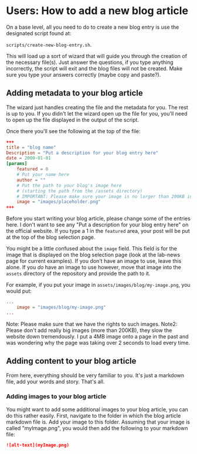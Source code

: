 # Users: How to add a new blog article

On a base level, all you need to do to create a new blog entry is use the
designated script found at:

`scripts/create-new-blog-entry.sh`.

This will load up a sort of wizard that will guide you through the creation
of the necessary file(s). Just answer the questions, if you type anything
incorrectly, the script will exit and the blog files will not be created. Make
sure you type your answers correctly (maybe copy and paste?).

## Adding metadata to your blog article

The wizard just handles creating the file and the metadata for you. The rest is
up to you. If you didn't let the wizard open up the file for you, you'll need
to open up the file displayed in the output of the script.

Once there you'll see the following at the top of the file:

```toml
+++
title = "blog name"
Description = "Put a description for your blog entry here"
date = 2000-01-01
[params]
    featured = 0
    # Put your name here
    author = ""
    # Put the path to your blog's image here
    # (starting the path from the /assets directory)
    # IMPORTANT: Please make sure your image is no larger than 200KB in size.
    image = "images/placeholder.png"
+++
```

Before you start writing your blog article, please change some of the entries
here. I don't want to see any "Put a description for your blog entry here" on
the official website. If you type a 1 in the `featured` area, your post will
be put at the top of the blog selection page.

You might be a little confused about the `image` field.
This field is for the image that is displayed on the blog selection page
(look at the lab-news page for current examples). If you don't have an image to
use, leave this alone. If you *do* have an image to use however, move that 
image into the `assets` directory of the repository and provide the path to it.

For example, if you put your image in `assets/images/blog/my-image.png`, you
would put:

```toml
...
    image = "images/blog/my-image.png"
...
```

Note: Please make sure that we have the rights to such images.
Note2: Please don't add really big images (more than 200KB), they slow the
website down tremendously. I put a 4MB image onto a page in the past and was
wondering why the page was taking over 2 seconds to load every time.

## Adding content to your blog article

From here, everything should be very familiar to you. It's just a markdown 
file, add your words and story. That's all.

### Adding images to your blog article

You might want to add some additional images to your blog article, you can do
this rather easily. First, navigate to the folder in which the blog article
markdown file is. Add your image to this folder. Assuming that your image
is called "myImage.png", you would then add the following to your markdown
file:

```markdown
![alt-text](myImage.png)
```

